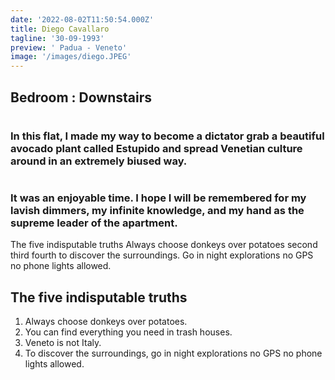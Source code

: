 ```yaml
---
date: '2022-08-02T11:50:54.000Z'
title: Diego Cavallaro
tagline: '30-09-1993'
preview: ' Padua - Veneto'
image: '/images/diego.JPEG'
---
```


## Bedroom : Downstairs

#

### In this flat, I made my way to become a dictator grab a beautiful avocado plant called Estupido and spread Venetian culture around in an extremely biused way.

#

### It was an enjoyable time. I hope I will be remembered for my lavish dimmers, my infinite knowledge, and my hand as the supreme leader of the apartment.

The five indisputable truths
Always choose donkeys over potatoes second third fourth to discover the surroundings. Go in night explorations no GPS no phone lights allowed.

## The five indisputable truths

1. Always choose donkeys over potatoes.
2. You can find everything you need in trash houses.
3. Veneto is not Italy.
4. To discover the surroundings, go in night explorations no GPS no phone lights allowed.
